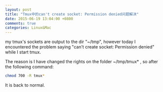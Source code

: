 ```yaml
---
layout: post
title: "Tmux中的can't create socket: Permission denied问题解决"
date: 2015-06-19 13:04:00 +0800
comments: true
categories: Linux&Mac
---
```


my tmux's sockets are output to the dir "~/tmp", however today I encountered the problem saying "can't create socket: Permission denied" while I start tmux.

The reason is I have changed the rights on the folder ~/tmp/tmux* , so after the following command:

```sh
chmod 700 -R tmux*
```

It is back to normal.
